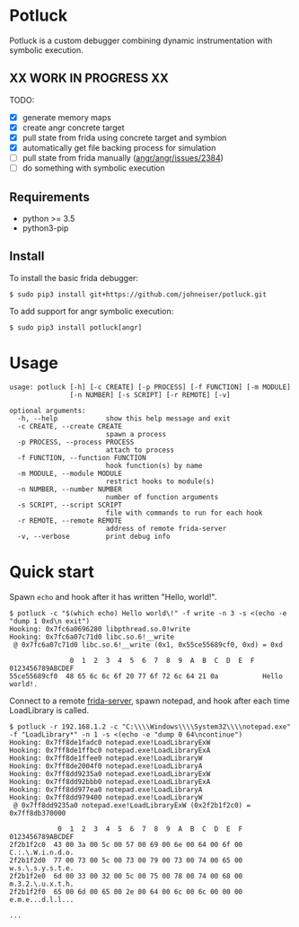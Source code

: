 
# Potluck

Potluck is a custom debugger combining dynamic instrumentation with symbolic execution.

## XX WORK IN PROGRESS XX

TODO:
- [x] generate memory maps
- [x] create angr concrete target
- [x] pull state from frida using concrete target and symbion
- [x] automatically get file backing process for simulation
- [ ] pull state from frida manually ([angr/angr/issues/2384](https://github.com/angr/angr/issues/2384))
- [ ] do something with symbolic execution

## Requirements

- python >= 3.5
- python3-pip

## Install

To install the basic frida debugger:

```
$ sudo pip3 install git+https://github.com/johneiser/potluck.git
```

To add support for angr symbolic execution:

```
$ sudo pip3 install potluck[angr]
```

# Usage


```
usage: potluck [-h] [-c CREATE] [-p PROCESS] [-f FUNCTION] [-m MODULE]
               [-n NUMBER] [-s SCRIPT] [-r REMOTE] [-v]

optional arguments:
  -h, --help            show this help message and exit
  -c CREATE, --create CREATE
                        spawn a process
  -p PROCESS, --process PROCESS
                        attach to process
  -f FUNCTION, --function FUNCTION
                        hook function(s) by name
  -m MODULE, --module MODULE
                        restrict hooks to module(s)
  -n NUMBER, --number NUMBER
                        number of function arguments
  -s SCRIPT, --script SCRIPT
                        file with commands to run for each hook
  -r REMOTE, --remote REMOTE
                        address of remote frida-server
  -v, --verbose         print debug info
```


# Quick start

Spawn `echo` and hook after it has written "Hello, world!".
```
$ potluck -c "$(which echo) Hello world\!" -f write -n 3 -s <(echo -e "dump 1 0xd\n exit")
Hooking: 0x7fc6a0696280 libpthread.so.0!write
Hooking: 0x7fc6a07c71d0 libc.so.6!__write
 @ 0x7fc6a07c71d0 libc.so.6!__write (0x1, 0x55ce55689cf0, 0xd) = 0xd

               0  1  2  3  4  5  6  7  8  9  A  B  C  D  E  F  0123456789ABCDEF
55ce55689cf0  48 65 6c 6c 6f 20 77 6f 72 6c 64 21 0a           Hello world!.
```

Connect to a remote [frida-server](https://github.com/frida/frida/releases), spawn notepad, and hook after each time LoadLibrary is called.
```
$ potluck -r 192.168.1.2 -c "C:\\\\Windows\\\\System32\\\\notepad.exe" -f "LoadLibrary*" -n 1 -s <(echo -e "dump 0 64\ncontinue")
Hooking: 0x7ff8de1fadc0 notepad.exe!LoadLibraryExW
Hooking: 0x7ff8de1ffbc0 notepad.exe!LoadLibraryExA
Hooking: 0x7ff8de1ffee0 notepad.exe!LoadLibraryW
Hooking: 0x7ff8de2004f0 notepad.exe!LoadLibraryA
Hooking: 0x7ff8dd9235a0 notepad.exe!LoadLibraryExW
Hooking: 0x7ff8dd92bbb0 notepad.exe!LoadLibraryExA
Hooking: 0x7ff8dd977ea0 notepad.exe!LoadLibraryA
Hooking: 0x7ff8dd979400 notepad.exe!LoadLibraryW
 @ 0x7ff8dd9235a0 notepad.exe!LoadLibraryExW (0x2f2b1f2c0) = 0x7ff8db370000

            0  1  2  3  4  5  6  7  8  9  A  B  C  D  E  F  0123456789ABCDEF
2f2b1f2c0  43 00 3a 00 5c 00 57 00 69 00 6e 00 64 00 6f 00  C.:.\.W.i.n.d.o.
2f2b1f2d0  77 00 73 00 5c 00 73 00 79 00 73 00 74 00 65 00  w.s.\.s.y.s.t.e.
2f2b1f2e0  6d 00 33 00 32 00 5c 00 75 00 78 00 74 00 68 00  m.3.2.\.u.x.t.h.
2f2b1f2f0  65 00 6d 00 65 00 2e 00 64 00 6c 00 6c 00 00 00  e.m.e...d.l.l...

...
```

